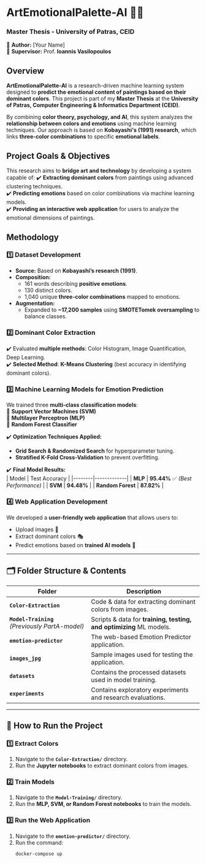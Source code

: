 # **ArtEmotionalPalette-AI** 🎨🧠

### **Master Thesis - University of Patras, CEID**

📌 **Author:** [Your Name]  
📌 **Supervisor:** Prof. **Ioannis Vasilopoulos**

## **Overview**

**ArtEmotionalPalette-AI** is a research-driven machine learning system designed to **predict the emotional content of paintings based on their dominant colors**. This project is part of my **Master Thesis** at the **University of Patras, Computer Engineering & Informatics Department (CEID)**.

By combining **color theory, psychology, and AI**, this system analyzes the **relationship between colors and emotions** using machine learning techniques. Our approach is based on **Kobayashi's (1991) research**, which links **three-color combinations** to specific **emotional labels**.

## **Project Goals & Objectives**

This research aims to **bridge art and technology** by developing a system capable of:
✔️ **Extracting dominant colors** from paintings using advanced clustering techniques.  
✔️ **Predicting emotions** based on color combinations via machine learning models.  
✔️ **Providing an interactive web application** for users to analyze the emotional dimensions of paintings.

## **Methodology**

### 1️⃣ **Dataset Development**

- **Source:** Based on **Kobayashi’s research (1991)**.
- **Composition:**
  - 161 words describing **positive emotions**.
  - 130 distinct colors.
  - 1,040 unique **three-color combinations** mapped to emotions.
- **Augmentation:**
  - Expanded to **~17,200 samples** using **SMOTETomek oversampling** to balance classes.

### 2️⃣ **Dominant Color Extraction**

✔️ Evaluated **multiple methods**: Color Histogram, Image Quantification, Deep Learning.  
✔️ **Selected Method**: **K-Means Clustering** (best accuracy in identifying dominant colors).

### 3️⃣ **Machine Learning Models for Emotion Prediction**

We trained three **multi-class classification models**:  
🔹 **Support Vector Machines (SVM)**  
🔹 **Multilayer Perceptron (MLP)**  
🔹 **Random Forest Classifier**

✔️ **Optimization Techniques Applied:**

- **Grid Search & Randomized Search** for hyperparameter tuning.
- **Stratified K-Fold Cross-Validation** to prevent overfitting.

✔️ **Final Model Results:**  
| Model | Test Accuracy |
|--------|-------------|
| **MLP** | **95.44%** ✅ _(Best Performance)_ |
| **SVM** | **94.48%** |
| **Random Forest** | **87.82%** |

### 4️⃣ **Web Application Development**

We developed a **user-friendly web application** that allows users to:

- Upload images 🎨
- Extract dominant colors 🎭
- Predict emotions based on **trained AI models** 🤖

---

## **🗂 Folder Structure & Contents**

| Folder                                          | Description                                                         |
| ----------------------------------------------- | ------------------------------------------------------------------- |
| **`Color-Extraction`**                          | Code & data for extracting dominant colors from images.             |
| **`Model-Training`** _(Previously PartA-model)_ | Scripts & data for **training, testing, and optimizing** ML models. |
| **`emotion-predictor`**                         | The web-based Emotion Predictor application.                        |
| **`images_jpg`**                                | Sample images used for testing the application.                     |
| **`datasets`**                                  | Contains the processed datasets used in model training.             |
| **`experiments`**                               | Contains exploratory experiments and research evaluations.          |

---

## **🚀 How to Run the Project**

### **1️⃣ Extract Colors**

1. Navigate to the **`Color-Extraction/`** directory.
2. Run the **Jupyter notebooks** to extract dominant colors from images.

### **2️⃣ Train Models**

1. Navigate to the **`Model-Training/`** directory.
2. Run the **MLP, SVM, or Random Forest notebooks** to train the models.

### **3️⃣ Run the Web Application**

1. Navigate to the **`emotion-predictor/`** directory.
2. Run the command:
   ```bash
   docker-compose up
   ```
